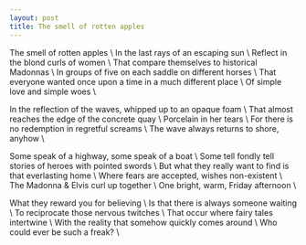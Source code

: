 ```yaml
---
layout: post
title: The smell of rotten apples
---
```


The smell of rotten apples \\
In the last rays of an escaping sun \\
Reflect in the blond curls of women \\
That compare themselves to historical Madonnas \\
In groups of five on each saddle on different horses \\
That everyone wanted once upon a time in a much different place \\
Of simple love and simple woes \\

In the reflection of the waves, whipped up to an opaque foam \\
That almost reaches the edge of the concrete quay \\
Porcelain in her tears \\
For there is no redemption in regretful screams \\
The wave always returns to shore, anyhow \\

Some speak of a highway, some speak of a boat \\
Some tell fondly tell stories of heroes with pointed swords \\
But what they really want to find is that everlasting home \\
Where fears are accepted, wishes non-existent \\
The Madonna & Elvis curl up together \\
One bright, warm, Friday afternoon \\

What they reward you for believing \\
Is that there is always someone waiting \\
To reciprocate those nervous twitches \\
That occur where fairy tales intertwine \\
With the reality that somehow quickly comes around \\
Who could ever be such a freak?  \\

